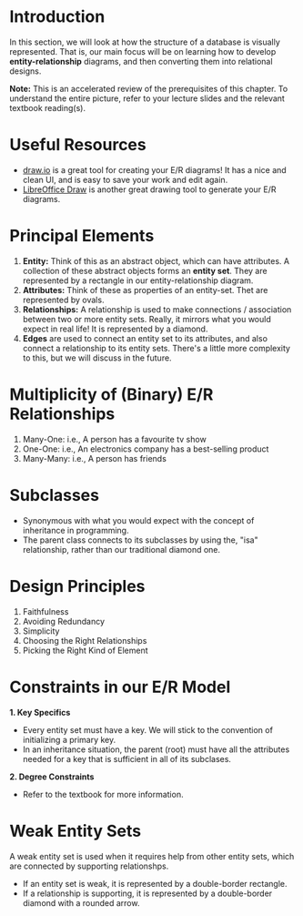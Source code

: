 # Introduction

In this section, we will look at how the structure of a database is visually represented.
That is, our main focus will be on learning how to develop **entity-relationship** diagrams, and then converting them into relational  designs.  

**Note:** This is an accelerated review of the prerequisites of this chapter. To understand the entire picture, refer to your lecture slides and the relevant textbook reading(s).

# Useful Resources
- [draw.io](https://app.diagrams.net/) is a great tool for creating your E/R diagrams! It has a nice and clean UI, and is easy to save your work and edit again.
- [LibreOffice Draw](https://www.libreoffice.org/) is another great drawing tool to generate your E/R diagrams. 

# Principal Elements
1. **Entity:** Think of this as an abstract object, which can have attributes. A collection of these abstract objects forms an **entity set**. They are represented by a rectangle in our entity-relationship diagram.
2. **Attributes:** Think of these as properties of an entity-set. Thet are represented by ovals.
3. **Relationships:** A relationship is used to make connections / association between two or more entity sets. Really, it mirrors what you would expect in real life! It is represented by a diamond.
4. **Edges** are used to connect an entity set to its attributes, and also connect a relationship to its entity sets. There's a little more complexity to this, but we will discuss in the future. 

# Multiplicity of (Binary) E/R Relationships

1. Many-One: i.e., A person has a favourite tv show
2. One-One: i.e., An electronics company has a best-selling product
3. Many-Many: i.e., A person has friends

# Subclasses

- Synonymous with what you would expect with the concept of inheritance in programming.
- The parent class connects to its subclasses by using the, "isa" relationship, rather than our traditional diamond one. 

# Design Principles
1. Faithfulness
2. Avoiding Redundancy
3. Simplicity 
4. Choosing the Right Relationships 
5. Picking the Right Kind of Element

# Constraints in our E/R Model
**1. Key Specifics**
- Every entity set must have a key. We will stick to the convention of initializing a primary key.
- In an inheritance situation, the parent (root) must have all the attributes needed for a key that is sufficient in all of its subclases.

**2. Degree Constraints**
- Refer to the textbook for more information.

# Weak Entity Sets 
A weak entity set is used when it requires help from other entity sets, which are connected by supporting relationshps. 
- If an entity set is weak, it is represented by a double-border rectangle.
- If a relationship is supporting, it is represented by a double-border diamond with a rounded arrow.


